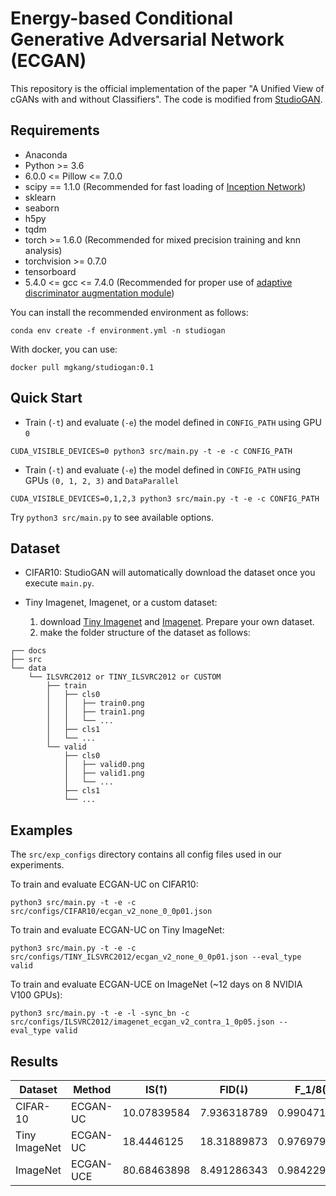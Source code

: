 # Energy-based Conditional Generative Adversarial Network (ECGAN)

This repository is the official implementation of the paper "A Unified View of cGANs with and without Classifiers".
The code is modified from [StudioGAN](https://github.com/POSTECH-CVLab/PyTorch-StudioGAN).


## Requirements

- Anaconda
- Python >= 3.6
- 6.0.0 <= Pillow <= 7.0.0
- scipy == 1.1.0 (Recommended for fast loading of [Inception Network](https://github.com/openai/improved-gan/blob/master/inception_score/model.py))
- sklearn
- seaborn
- h5py
- tqdm
- torch >= 1.6.0 (Recommended for mixed precision training and knn analysis)
- torchvision >= 0.7.0
- tensorboard
- 5.4.0 <= gcc <= 7.4.0 (Recommended for proper use of [adaptive discriminator augmentation module](https://github.com/POSTECH-CVLab/PyTorch-StudioGAN/tree/master/src/utils/ada_op))


You can install the recommended environment as follows:

```
conda env create -f environment.yml -n studiogan
```

With docker, you can use:
```
docker pull mgkang/studiogan:0.1
```

## Quick Start

* Train (``-t``) and evaluate (``-e``) the model defined in ``CONFIG_PATH`` using GPU ``0``
```
CUDA_VISIBLE_DEVICES=0 python3 src/main.py -t -e -c CONFIG_PATH
```

* Train (``-t``) and evaluate (``-e``) the model defined in ``CONFIG_PATH`` using GPUs ``(0, 1, 2, 3)`` and ``DataParallel``
```
CUDA_VISIBLE_DEVICES=0,1,2,3 python3 src/main.py -t -e -c CONFIG_PATH
```

Try ``python3 src/main.py`` to see available options.

## Dataset

* CIFAR10: StudioGAN will automatically download the dataset once you execute ``main.py``.

* Tiny Imagenet, Imagenet, or a custom dataset:
  1. download [Tiny Imagenet](https://tiny-imagenet.herokuapp.com) and [Imagenet](http://www.image-net.org). Prepare your own dataset.
  2. make the folder structure of the dataset as follows:

```
┌── docs
├── src
└── data
    └── ILSVRC2012 or TINY_ILSVRC2012 or CUSTOM
        ├── train
        │   ├── cls0
        │   │   ├── train0.png
        │   │   ├── train1.png
        │   │   └── ...
        │   ├── cls1
        │   └── ...
        └── valid
            ├── cls0
            │   ├── valid0.png
            │   ├── valid1.png
            │   └── ...
            ├── cls1
            └── ...
```

## Examples
The ``src/exp_configs`` directory contains all config files used in our experiments.

To train and evaluate ECGAN-UC on CIFAR10:
```
python3 src/main.py -t -e -c src/configs/CIFAR10/ecgan_v2_none_0_0p01.json
```

To train and evaluate ECGAN-UC on Tiny ImageNet:
```
python3 src/main.py -t -e -c src/configs/TINY_ILSVRC2012/ecgan_v2_none_0_0p01.json --eval_type valid
```

To train and evaluate ECGAN-UCE on ImageNet (~12 days on 8 NVIDIA V100 GPUs):
```
python3 src/main.py -t -e -l -sync_bn -c src/configs/ILSVRC2012/imagenet_ecgan_v2_contra_1_0p05.json --eval_type valid
```

## Results
| Dataset | Method | IS(⭡) | FID(⭣) | F_1/8(⭡) | F_8(⭡) | Cfg | Log | Weights |
|---|---|---|---|---|---|---|---|---|
| CIFAR-10 | ECGAN-UC | 10.07839584 | 7.936318789 | 0.9904716703 | 0.9883757509 | [Cfg](./src/configs/CIFAR10/ecgan_v2_none_1_0p01.json) | [Log](./logs/CIFAR10/ecgan_v2_none_1_0p01-train-2021_05_26_16_35_45.log) | [Link](https://drive.google.com/drive/folders/1Kig2Loo2Ds5N3Pqc85R6c46Hbx5n9heM?usp=sharing) |
| Tiny ImageNet | ECGAN-UC | 18.4446125 | 18.31889873 | 0.9769794979 | 0.9729824137 | [Cfg](./src/configs/TINY_ILSVRC2012/ecgan_v2_none_1_0p05.json) | [Log](./logs/TINY_ILSVRC2012/ecgan_v2_none_1_0p05-train-2021_05_26_16_47_55.log) | [Link](https://drive.google.com/drive/folders/1oVAIljTEIA3b0BHRVjcnukMf3POQQ3rw?usp=sharing) |
| ImageNet | ECGAN-UCE | 80.68463898 | 8.491286343 | 0.984229625 | 0.9848212962 | [Cfg](./src/configs/ILSVRC2012/imagenet_ecgan_v2_contra_1_0p05.json) | [Log](./logs/ILSVRC2012/imagenet_ecgan_v2_contra_1_0p05-train-2021_10_03_00_11_58.log) | [Link](https://drive.google.com/drive/folders/1EkcotNsnA-KBvOCFkvpJpUVoSDRxk-EV?usp=sharing) |
